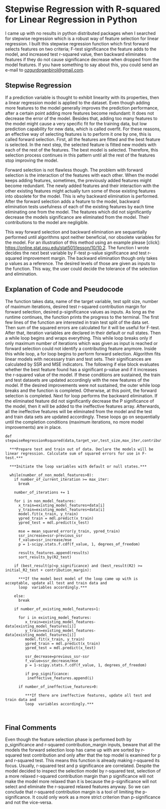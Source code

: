 # Stepwise Regression with R-squared for Linear Regression in Python

I came up with no results in python distributed packages when I searched for stepwise regression which is a robust way of feature selection for linear regression. I built this stepwise regression function which first forward selects features on two criteria; F-test significance the feature adds to the model, and increased test r-squared value, then backward eliminates features if they do not cause significance decrease when dropped from the model features. If you have something to say about this, you could send an e-mail to ozgurdoganbirol@gmail.com.

## Stepwise Regression

If a prediction variable is thought to exhibit linearity with its properties, then a linear regression model is applied to the dataset. Even though adding more features to the model generally improves the prediction performance, after a certain point adding more features become redundant: It does not decrease the error of the model. Besides that, adding too many features to the model might cause a very specific fit for the training data, but low prediction capability for new data, which is called overfit. For these reasons, an effective way of selecting features is to perform it one by one, this is called forward selection. First, all the features are fitted and the best feature is selected. In the next step, the selected feature is fitted new models with each of the rest of the features. The best model is selected. Therefore, this selection process continues in this pattern until all the rest of the features stop improving the model. 

Forward selection is not flawless though. The problem with forward selection is the interaction of the features with each other. When the model keeps adding features, sometimes, the previously added features might become redundant. The newly added features and their interaction with the other existing features might actually turn some of those existing features into obsolete for the model. This is why backward elimination is performed. After the forward selection adds a feature to the model, backward elimination tests usefulness of each of the existing features by each time eliminating one from the model. The features which did not significantly decrease the models significance are eliminated from the model. Their contributions to the model are negligible. 

This way forward selection and backward elimination are sequantially performed until algorithms spot neither beneficial, nor obsolete variables for the model. For an illustration of this method using an example please [click]: https://online.stat.psu.edu/stat501/lesson/10/10.2. The function I wrote decides the next best variable by F-test p-value significance and test r-squared improvement margin. The backward elimination though only takes p values as a reference. The desired levels of those are given as inputs to the function. This way, the user could decide the tolerance of the selection and elimination. 

## Explanation of Code and Pseudocode

The function takes data, name of the target variable, test split size, number of maximum iterations, desired test r-squared contribution margin for forward selection, desired p-significance values as inputs. As long as the runtime continues, the function prints the progress to the terminal.  The first few lines of the function are interested in train test split of the data set. Then sum of the squared errors are calculated for it will be useful for F-test. After that, iteration variables are declared in their default or null states. Then a while loop begins and wraps everything.  This while loop breaks only if only maximum number of iterations which was given as input is reached or forward selection could not identify a contributing feature anymore. Inside this while loop, a for loop begins to perform forward selection. Algorithm fits linear models with necessary train and test sets. Their significances are calculated by SSR and MSE indicators. The following if else block evaluates whether the best feature found has a significant p-value and if it increases the r-squared value of the model. If these conditions are sustained, the train and test datasets are updated accordingly with the new features of the model. If the desired improvements were not sustained, the outer while loop breaks and the function is completed. Otherwise, at this point, the forward selection is completed. Next for loop performs the backward elimination. If the eliminated feature did not significantly decrease the P significance of the model, then it will be added to the ineffective features array.  Afterwards, all the ineffective features will be eliminated from the model and the test and train data sets are updated accordingly. These loops go on sequentially until the completion conditions (maximum iterations, no more model improvements) are in place.

```
def stepwiseRegressionRsquared(data,target_var,test_size,max_iter,contribution_margin,p_significance):
  
  ***Prepare test and train out of data. Declare the models will be linear regression. Calculate sum of squared errors for use in F-test.***
  
  ***Initiate the loop variables with default or null states.***
  
  while(number_of_non_model_features>0):    
    if number_of_current_iteration >= max_iter:
      break
      
    number_of_iterations += 1
    
    for i in non_model_features:
      x_train=existing_model_features+data[i]
      y_train=existing_model_features+data[i]
      model.fit(x_train, y_train)
      ypred_train = mdl.predict(x_train)
      ypred_test = mdl.predict(x_test)
     
      mse = mean_squared_error(y_train, ypred_train)
      ssr_increase=ssr-previous_ssr
      f_value=ssr_increase/mse
      p = 1-scipy.stats.f.cdf(f_value, 1, degrees_of_freedom)
      
      results_features.append(results) 
      sort_results_by(R2_test)
  
    if (best_result(p)<p_significance) and (best_result(R2) >= initial_R2_test + contribution_margin):
      
      ***If the model best model of the loop came up with is acceptable, update all test and train data and
      loop  variables accordingly.***
     
    else:
      break
    
    if number_of_existing_model_features>1:
      
      for i in existing_model_features:
         x_train=existing_model_features-data[existing_model_features[i]]
         y_train=existing_model_features-data[existing_model_features[i]]
         model.fit(x_train, y_train)
         ypred_train = mdl.predict(x_train)
         ypred_test = mdl.predict(x_test)
         
         ssr_decrease=previous_ssr-ssr
         f_value=ssr_decrease/mse
         p = 1-scipy.stats.f.cdf(f_value, 1, degrees_of_freedom)
         
         if p>p_significance:
          ineffective_features.append(i)
         
      if number_of_ineffective_features>0:
          
         ***If there are ineffective features, update all test and train data and
         loop  variables accordingly.***
     
     
```
## Final Comments

Even though the feature selection phase is performed both by p_significance and r-squared contribution_margin inputs, beware that all the models the forward selection loop has came up with are sorted by r-squared test contribution and only after that the top model is examined for p and r-squared test. This means this function is already making r-squared its focus. Usually, r-squared test and p significance are correlated. Despite the model decided to inspect the selection model by r-squared test, selection of a more relaxed r-squared contribution margin than p significance will not make the model more relaxed than it is because the p-significance will not select and eliminate the r-squared relaxed features anyway. So we can conclude that r-squared contribution margin is a tool of limiting the p-significance. It could only work as a more strict criterion than p-significance and not the vice-versa.
